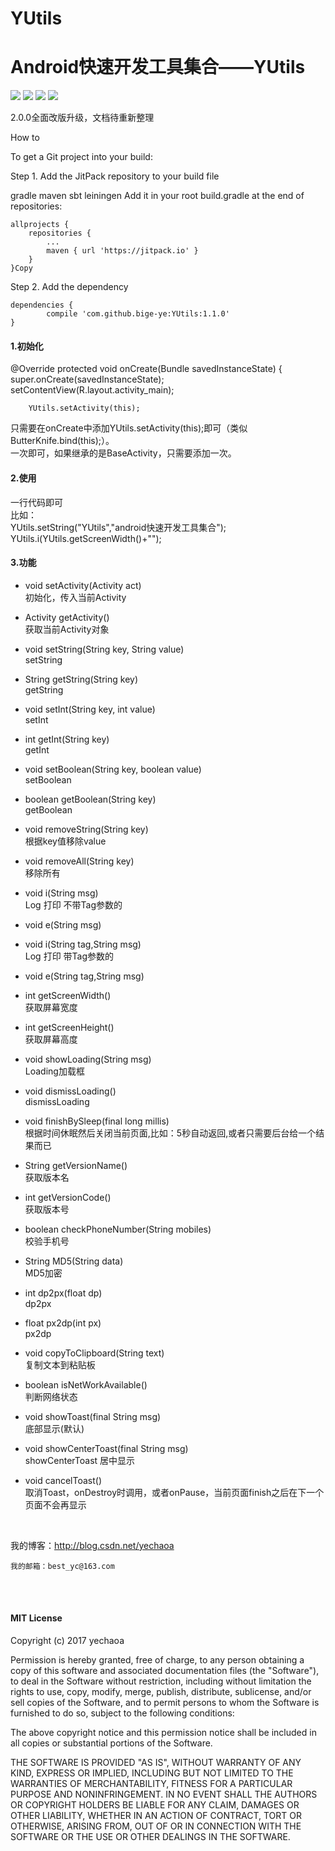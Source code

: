 # YUtils
# Android快速开发工具集合——YUtils

![](https://img.shields.io/badge/language-java-orange.svg)
![](https://img.shields.io/github/release/bige-ye/YUtils.svg)
![](https://img.shields.io/packagist/l/doctrine/orm.svg)
![](https://img.shields.io/badge/to%20be%20happy-%E5%BC%80%E5%BF%83%E5%B0%B1%E5%A5%BD-green.svg)

2.0.0全面改版升级，文档待重新整理

How to

To get a Git project into your build:

Step 1. Add the JitPack repository to your build file

gradle
maven
sbt
leiningen
Add it in your root build.gradle at the end of repositories:

	allprojects {
		repositories {
			...
			maven { url 'https://jitpack.io' }
		}
	}Copy
Step 2. Add the dependency

	dependencies {
	        compile 'com.github.bige-ye:YUtils:1.1.0'
	}
  
  
#### 1.初始化
@Override
    protected void onCreate(Bundle savedInstanceState) {
        super.onCreate(savedInstanceState);
        setContentView(R.layout.activity_main);

        YUtils.setActivity(this);
       
只需要在onCreate中添加YUtils.setActivity(this);即可（类似ButterKnife.bind(this);）。<br>
  一次即可，如果继承的是BaseActivity，只需要添加一次。
#### 2.使用
一行代码即可<br>
比如：<br>
YUtils.setString("YUtils","android快速开发工具集合");<br>
YUtils.i(YUtils.getScreenWidth()+"");
#### 3.功能
* void setActivity(Activity act)<br>初始化，传入当前Activity   

* Activity getActivity()<br>获取当前Activity对象  

* void setString(String key, String value)<br>setString
* String getString(String key)<br>getString
* void setInt(String key, int value)<br>setInt
* int getInt(String key)<br>getInt
* void setBoolean(String key, boolean value)<br>setBoolean
* boolean getBoolean(String key)<br>getBoolean
* void removeString(String key)<br>根据key值移除value
* void removeAll(String key)<br>移除所有
* void i(String msg)<br>Log 打印  不带Tag参数的
* void e(String msg)<br>
* void i(String tag,String msg)<br>Log 打印  带Tag参数的
* void e(String tag,String msg)<br>
* int getScreenWidth()<br>获取屏幕宽度
* int getScreenHeight()<br>获取屏幕高度
* void showLoading(String msg)<br>Loading加载框
* void dismissLoading()<br>dismissLoading
* void finishBySleep(final long millis)<br>根据时间休眠然后关闭当前页面,比如：5秒自动返回,或者只需要后台给一个结果而已
* String getVersionName()<br>获取版本名
* int getVersionCode()<br>获取版本号
* boolean checkPhoneNumber(String mobiles)<br>校验手机号
* String MD5(String data)<br>MD5加密
* int dp2px(float dp)<br>dp2px
* float px2dp(int px)<br>px2dp
* void copyToClipboard(String text)<br>复制文本到粘贴板
* boolean isNetWorkAvailable()<br>判断网络状态
* void showToast(final String msg)<br>底部显示(默认)
* void showCenterToast(final String msg)<br>showCenterToast 居中显示
* void cancelToast()<br>取消Toast，onDestroy时调用，或者onPause，当前页面finish之后在下一个页面不会再显示
 <br>  
 
 我的博客：http://blog.csdn.net/yechaoa  
 
 	我的邮箱：best_yc@163.com  
<br><br>
#### MIT License

Copyright (c) 2017 yechaoa

Permission is hereby granted, free of charge, to any person obtaining a copy
of this software and associated documentation files (the "Software"), to deal
in the Software without restriction, including without limitation the rights
to use, copy, modify, merge, publish, distribute, sublicense, and/or sell
copies of the Software, and to permit persons to whom the Software is
furnished to do so, subject to the following conditions:

The above copyright notice and this permission notice shall be included in all
copies or substantial portions of the Software.

THE SOFTWARE IS PROVIDED "AS IS", WITHOUT WARRANTY OF ANY KIND, EXPRESS OR
IMPLIED, INCLUDING BUT NOT LIMITED TO THE WARRANTIES OF MERCHANTABILITY,
FITNESS FOR A PARTICULAR PURPOSE AND NONINFRINGEMENT. IN NO EVENT SHALL THE
AUTHORS OR COPYRIGHT HOLDERS BE LIABLE FOR ANY CLAIM, DAMAGES OR OTHER
LIABILITY, WHETHER IN AN ACTION OF CONTRACT, TORT OR OTHERWISE, ARISING FROM,
OUT OF OR IN CONNECTION WITH THE SOFTWARE OR THE USE OR OTHER DEALINGS IN THE
SOFTWARE.
